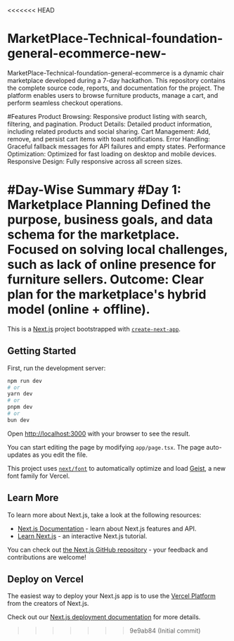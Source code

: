 <<<<<<< HEAD
# MarketPlace-Technical-foundation-general-ecommerce-new-

MarketPlace-Technical-foundation-general-ecommerce is a dynamic chair marketplace developed during a 7-day hackathon. This repository contains the complete source code, reports, and documentation for the project. The platform enables users to browse furniture products, manage a cart, and perform seamless checkout operations.

#Features
Product Browsing: Responsive product listing with search, filtering, and pagination.
Product Details: Detailed product information, including related products and social sharing.
Cart Management: Add, remove, and persist cart items with toast notifications.
Error Handling: Graceful fallback messages for API failures and empty states.
Performance Optimization: Optimized for fast loading on desktop and mobile devices.
Responsive Design: Fully responsive across all screen sizes.

#Day-Wise Summary
#Day 1: Marketplace Planning
Defined the purpose, business goals, and data schema for the marketplace.
Focused on solving local challenges, such as lack of online presence for furniture sellers.
Outcome: Clear plan for the marketplace's hybrid model (online + offline).
=======
This is a [Next.js](https://nextjs.org) project bootstrapped with [`create-next-app`](https://nextjs.org/docs/app/api-reference/cli/create-next-app).

## Getting Started

First, run the development server:

```bash
npm run dev
# or
yarn dev
# or
pnpm dev
# or
bun dev
```

Open [http://localhost:3000](http://localhost:3000) with your browser to see the result.

You can start editing the page by modifying `app/page.tsx`. The page auto-updates as you edit the file.

This project uses [`next/font`](https://nextjs.org/docs/app/building-your-application/optimizing/fonts) to automatically optimize and load [Geist](https://vercel.com/font), a new font family for Vercel.

## Learn More

To learn more about Next.js, take a look at the following resources:

- [Next.js Documentation](https://nextjs.org/docs) - learn about Next.js features and API.
- [Learn Next.js](https://nextjs.org/learn) - an interactive Next.js tutorial.

You can check out [the Next.js GitHub repository](https://github.com/vercel/next.js) - your feedback and contributions are welcome!

## Deploy on Vercel

The easiest way to deploy your Next.js app is to use the [Vercel Platform](https://vercel.com/new?utm_medium=default-template&filter=next.js&utm_source=create-next-app&utm_campaign=create-next-app-readme) from the creators of Next.js.

Check out our [Next.js deployment documentation](https://nextjs.org/docs/app/building-your-application/deploying) for more details.
>>>>>>> 9e9ab84 (Initial commit)
